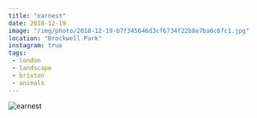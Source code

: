 ```yaml
---
title: "earnest"
date: 2018-12-19
image: "/img/photo/2018-12-19-b7f345646d3cf6734f22b8e7ba6c6fc1.jpg"
location: "Brockwell Park"
instagram: true
tags:
 - london
 - landscape
 - brixton
 - animals
---
```


![earnest](/img/photo/2018-12-19-b7f345646d3cf6734f22b8e7ba6c6fc1.jpg)
